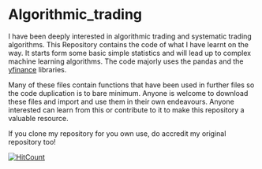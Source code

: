 # Algorithmic_trading

I have been deeply interested in algorithmic trading and systematic trading algorithms. This Repository contains the code of what I have learnt on the way. It starts form some basic simple statistics and will lead up to complex machine learning algorithms. The code majorly uses the pandas and the [yfinance](https://github.com/ranaroussi/yfinance) libraries.

Many of these files contain functions that have been used in further files so the code duplication is to bare minimum. Anyone is welcome to download these files and import and use them in their own endeavours. Anyone interested can learn from this or contribute to it to make this repository a valuable resource. 

If you clone my repository for you own use, do accredit my original repository too!

[![HitCount](http://hits.dwyl.com/ApurvShah007/Algorithmic_trading.svg)](http://hits.dwyl.com/ApurvShah007/Algorithmic_trading)

